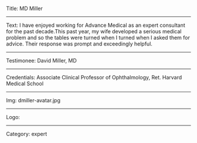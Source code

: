 Title: MD Miller

----

Text: I have enjoyed working for Advance Medical as an expert consultant for the past decade.This past year, my wife developed a serious medical problem and so the tables were turned when I turned when I asked them for advice. Their response was prompt and exceedingly helpful.

----

Testimonee: David Miller, MD

----

Credentials: Associate Clinical Professor of Ophthalmology, Ret. Harvard Medical School

----

Img: dmiller-avatar.jpg

----

Logo:

----

Category: expert
